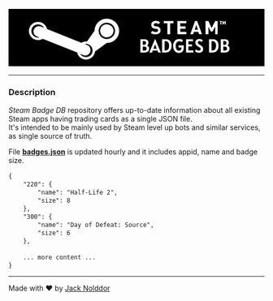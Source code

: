 <div align="center">

![Alt](https://github.com/nolddor/steam-badges-db/raw/main/resources/banner.png "Steam Badges DB")

</div>

---
### Description

_Steam Badge DB_ repository offers up-to-date information about all existing Steam apps having trading cards as a single JSON file.<br/>
It's intended to be mainly used by Steam level up bots and similar services, as single source of truth.

File **[badges.json](https://github.com/nolddor/steam-badges-db/raw/main/data/badges.json)** is updated hourly and it includes appid, name and badge size.
```
{
    "220": {
        "name": "Half-Life 2",
        "size": 8
    },
    "300": {
        "name": "Day of Defeat: Source",
        "size": 6
    },

    ... more content ...
}
```

---
Made with :heart: by [Jack Nolddor](https://steamcommunity.com/id/nolddor)

